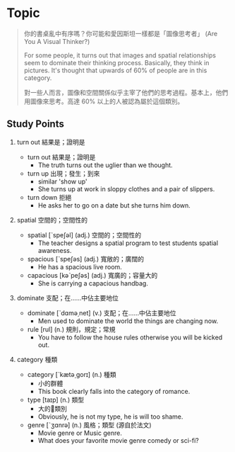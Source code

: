 # Topic

> 你的書桌亂中有序嗎？你可能和愛因斯坦一樣都是「圖像思考者」 (Are You A Visual Thinker?)<br>
>
> For some people, it turns out that images and spatial relationships seem to dominate their thinking process. Basically, they think in pictures. It's thought that upwards of 60% of people are in this category.<br>
>
> 對一些人而言，圖像和空間關係似乎主宰了他們的思考過程。基本上，他們用圖像來思考。高達 60% 以上的人被認為屬於這個類別。

## Study Points
1. turn out  結果是；證明是
    * turn out  結果是；證明是
        - The truth turns out the uglier than we thought.
    * turn up	  出現；發生；到來
        - similar 'show up'
        - She turns up at work in sloppy clothes and a pair of slippers.
    * turn down  拒絕
        - He asks her to go on a date but she turns him down.

2. spatial  空間的；空間性的
    * spatial  [ˋspeʃəl]  (adj.)  空間的；空間性的
        - The teacher designs a spatial program to test students spatial awareness.
    * spacious  [ˋspeʃəs]  (adj.)  寬敞的；廣闊的
        - He has a spacious live room.
    * capacious  [kəˋpeʃəs]  (adj.)  寬廣的；容量大的
        - She is carrying a capacious handbag.

3. dominate  支配；在……中佔主要地位
    * dominate  [ˋdɑmə͵net]  (v.)  支配；在……中佔主要地位
        - Men used to dominate the world the things are changing now.
    * rule  [rul]  (n.)  規則，規定；常規
        - You have to follow the house rules otherwise you will be kicked out.

4. category  種類
    * category  [ˋkætə͵gorɪ]  (n.)  種類
        - 小的群體
        - This book clearly falls into the category of romance.
    * type  [taɪp]  (n.)  類型
        - 大的類別
        - Obviously, he is not my type, he is will too shame.
    * genre  [ˋʒɑnrə]  (n.)  風格；類型 (源自於法文)
        - Movie genre or Music genre.
        - What does your favorite movie genre comedy or sci-fi?



